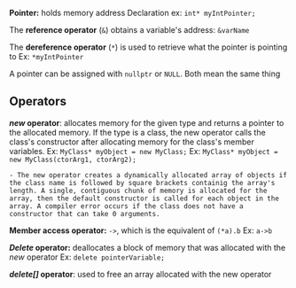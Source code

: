 **Pointer:** holds memory address
	Declaration ex: `int* myIntPointer;`

The **reference operator** (`&`) obtains a variable's address: `&varName`

The **dereference operator** (`*`) is used to retrieve what the pointer is pointing to
	Ex: `*myIntPointer`

A pointer can be assigned with `nullptr` or `NULL`. Both mean the same thing

## Operators

***new* operator**: allocates memory for the given type and returns a pointer to the allocated memory. If the type is a class, the new operator calls the class's constructor after allocating memory for the class's member variables.
	Ex: `MyClass* myObject = new MyClass;`
	Ex: `MyClass* myObject = new MyClass(ctorArg1, ctorArg2);`

	- The new operator creates a dynamically allocated array of objects if the class name is followed by square brackets containig the array's length. A single, contiguous chunk of memory is allocated for the array, then the default constructor is called for each object in the array. A compiler error occurs if the class does not have a constructor that can take 0 arguments.

**Member access operator:** `->`, which is the equivalent of `(*a).b`
	Ex: `a->b`

***Delete* operator:** deallocates a block of memory that was allocated with the *new* operator
	Ex: `delete pointerVariable;`

***delete[]* operator**: used to free an array allocated with the new operator







